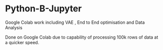# Python-B-Jupyter
Google Colab work including VAE , End to End optimisation and Data Analysis 

Done on Google Colab due to capability of processing 100k rows of data at a quicker speed.
